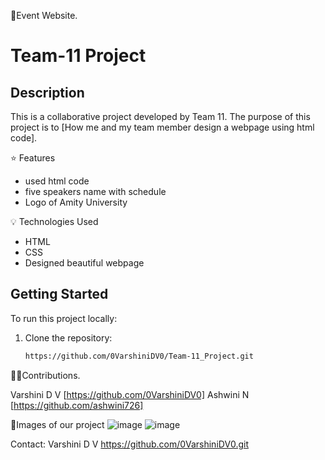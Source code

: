 🏅Event Website.
# Team-11 Project

## Description
This is a collaborative project developed by Team 11. The purpose of this project is to [How me and my team member design a webpage using html code].

⭐ Features
- used html code
- five speakers name with schedule
- Logo of Amity University

💡 Technologies Used
- HTML
- CSS
- Designed beautiful webpage

## Getting Started
To run this project locally:
1. Clone the repository:
   ```bash
   https://github.com/0VarshiniDV0/Team-11_Project.git
🧍‍♂️Contributions.

  Varshini D V [https://github.com/0VarshiniDV0]
 Ashwini N [https://github.com/ashwini726]
 
 🎋Images of our project
 ![image](https://github.com/user-attachments/assets/f13d4e12-fb58-49fc-a485-0d5aa703b90f)
 ![image](https://github.com/user-attachments/assets/02a19a97-02b2-4e78-ada9-e298cd741e48)


Contact:
Varshini D V
https://github.com/0VarshiniDV0.git


 
 
 

